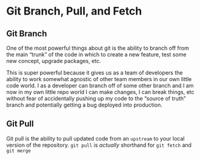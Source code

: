 # Git Branch, Pull, and Fetch
## Git Branch
One of the most powerful things about git is the ability to branch off from the main “trunk” of the code in which to create a new feature, test some new concept, upgrade packages, etc.

This is super powerful because it gives us as a team of developers the ability to work somewhat agnostic of other team members in our own little code world.  I as a developer can branch off of some other branch and I am now in my own little repo world I can make changes, I can break things, etc without fear of accidentally pushing up my code to the “source of truth” branch and potentially getting a bug deployed into production.

## Git Pull
Git pull is the ability to pull updated code from an `upstream` to your local version of the repository. `git pull` is _actually_ shorthand for `git fetch`  and `git merge`
